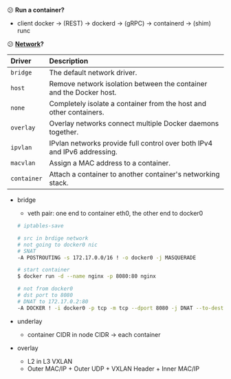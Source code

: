:confused: **Run a container?**

- client docker → (REST) → dockerd → (gRPC) → containerd → (shim) runc



:confused: **[Network](https://docs.docker.com/network/)?**

| Driver      | Description                                                  |
| :---------- | :----------------------------------------------------------- |
| `bridge`    | The default network driver.                                  |
| `host`      | Remove network isolation between the container and the Docker host. |
| `none`      | Completely isolate a container from the host and other containers. |
| `overlay`   | Overlay networks connect multiple Docker daemons together.   |
| `ipvlan`    | IPvlan networks provide full control over both IPv4 and IPv6 addressing. |
| `macvlan`   | Assign a MAC address to a container.                         |
| `container` | Attach a container to another container's networking stack.  |

- bridge

  - veth pair: one end to container eth0, the other end to docker0

  ```bash
  # iptables-save
  
  # src in brdige network
  # not going to docker0 nic
  # SNAT
  -A POSTROUTING -s 172.17.0.0/16 ! -o docker0 -j MASQUERADE
  ```

  ```bash
  # start container
  $ docker run -d --name nginx -p 8080:80 nginx
  
  # not from docker0
  # dst port to 8080
  # DNAT to 172.17.0.2:80
  -A DOCKER ! -i docker0 -p tcp -m tcp --dport 8080 -j DNAT --to-destination 172.17.0.2:80
  ```

- underlay

  - container CIDR in node CIDR → each container

- overlay

  - L2 in L3 VXLAN
  - Outer MAC/IP + Outer UDP + VXLAN Header + Inner MAC/IP